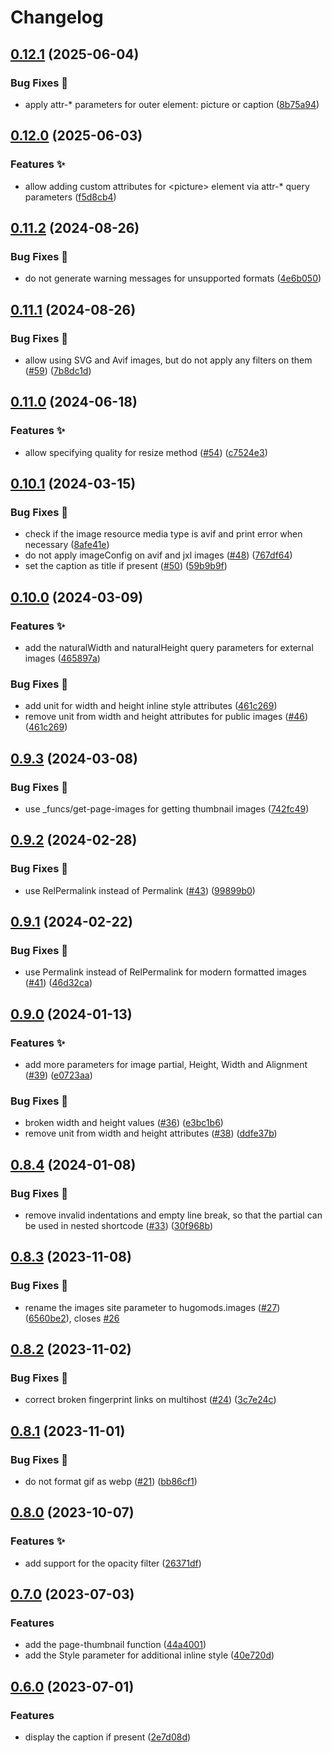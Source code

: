 # Changelog

## [0.12.1](https://github.com/hugomods/images/compare/v0.12.0...v0.12.1) (2025-06-04)


### Bug Fixes 🐞

* apply attr-* parameters for outer element: picture or caption ([8b75a94](https://github.com/hugomods/images/commit/8b75a94a6d0f1848284b8b92759761170c616542))

## [0.12.0](https://github.com/hugomods/images/compare/v0.11.2...v0.12.0) (2025-06-03)


### Features ✨

* allow adding custom attributes for &lt;picture&gt; element via attr-* query parameters ([f5d8cb4](https://github.com/hugomods/images/commit/f5d8cb4970b167287bac2952140142f344c358f0))

## [0.11.2](https://github.com/hugomods/images/compare/v0.11.1...v0.11.2) (2024-08-26)


### Bug Fixes 🐞

* do not generate warning messages for unsupported formats ([4e6b050](https://github.com/hugomods/images/commit/4e6b0508dcad15d179d1ca5273240c5a51eba76c))

## [0.11.1](https://github.com/hugomods/images/compare/v0.11.0...v0.11.1) (2024-08-26)


### Bug Fixes 🐞

* allow using SVG and Avif images, but do not apply any filters on them ([#59](https://github.com/hugomods/images/issues/59)) ([7b8dc1d](https://github.com/hugomods/images/commit/7b8dc1db124a8e4f6fc189c896a1fcaab7a3e25a))

## [0.11.0](https://github.com/hugomods/images/compare/v0.10.1...v0.11.0) (2024-06-18)


### Features ✨

* allow specifying quality for resize method ([#54](https://github.com/hugomods/images/issues/54)) ([c7524e3](https://github.com/hugomods/images/commit/c7524e3a196931d3962bdd06b45fc72aab34437b))

## [0.10.1](https://github.com/hugomods/images/compare/v0.10.0...v0.10.1) (2024-03-15)


### Bug Fixes 🐞

* check if the image resource media type is avif and print error when necessary ([8afe41e](https://github.com/hugomods/images/commit/8afe41efb8c510967227657ed0f56a9b653c7dce))
* do not apply imageConfig on avif and jxl images ([#48](https://github.com/hugomods/images/issues/48)) ([767df64](https://github.com/hugomods/images/commit/767df64ef1817eb789791318e232fc888778ef36))
* set the caption as title if present ([#50](https://github.com/hugomods/images/issues/50)) ([59b9b9f](https://github.com/hugomods/images/commit/59b9b9f0baf528b8fcd96ce920587c32cbd14717))

## [0.10.0](https://github.com/hugomods/images/compare/v0.9.3...v0.10.0) (2024-03-09)


### Features ✨

* add the naturalWidth and naturalHeight query parameters for external images ([465897a](https://github.com/hugomods/images/commit/465897a1710c052991347a04e3921600f03e63c4))


### Bug Fixes 🐞

* add unit for width and height inline style attributes ([461c269](https://github.com/hugomods/images/commit/461c269f8fd2f3db5c6aae37bf02191a05fedc25))
* remove unit from width and height attributes for public images ([#46](https://github.com/hugomods/images/issues/46)) ([461c269](https://github.com/hugomods/images/commit/461c269f8fd2f3db5c6aae37bf02191a05fedc25))

## [0.9.3](https://github.com/hugomods/images/compare/v0.9.2...v0.9.3) (2024-03-08)


### Bug Fixes 🐞

* use _funcs/get-page-images for getting thumbnail images ([742fc49](https://github.com/hugomods/images/commit/742fc491c2e3e119a7c58a6083f0536e6405ac47))

## [0.9.2](https://github.com/hugomods/images/compare/v0.9.1...v0.9.2) (2024-02-28)


### Bug Fixes 🐞

* use RelPermalink instead of Permalink ([#43](https://github.com/hugomods/images/issues/43)) ([99899b0](https://github.com/hugomods/images/commit/99899b063a025a4d7dfd49d089443386bbe855bb))

## [0.9.1](https://github.com/hugomods/images/compare/v0.9.0...v0.9.1) (2024-02-22)


### Bug Fixes 🐞

* use Permalink instead of RelPermalink for modern formatted images ([#41](https://github.com/hugomods/images/issues/41)) ([46d32ca](https://github.com/hugomods/images/commit/46d32ca383d2d4010c506dd5b3743dac86e73309))

## [0.9.0](https://github.com/hugomods/images/compare/v0.8.4...v0.9.0) (2024-01-13)


### Features ✨

* add more parameters for image partial, Height, Width and Alignment ([#39](https://github.com/hugomods/images/issues/39)) ([e0723aa](https://github.com/hugomods/images/commit/e0723aaac7bc20528f8ffc0fbf21ce87f9ca0cac))


### Bug Fixes 🐞

* broken width and height values ([#36](https://github.com/hugomods/images/issues/36)) ([e3bc1b6](https://github.com/hugomods/images/commit/e3bc1b64c38a827282b2c7e7efe3d3b4b7c8507a))
* remove unit from width and height attributes ([#38](https://github.com/hugomods/images/issues/38)) ([ddfe37b](https://github.com/hugomods/images/commit/ddfe37bffffbf010cecde200901b9d876a973120))

## [0.8.4](https://github.com/hugomods/images/compare/v0.8.3...v0.8.4) (2024-01-08)


### Bug Fixes 🐞

* remove invalid indentations and empty line break, so that the partial can be used in nested shortcode ([#33](https://github.com/hugomods/images/issues/33)) ([30f968b](https://github.com/hugomods/images/commit/30f968b65c67214c8937c76012455f8f4c515547))

## [0.8.3](https://github.com/hugomods/images/compare/v0.8.2...v0.8.3) (2023-11-08)


### Bug Fixes 🐞

* rename the images site parameter to hugomods.images ([#27](https://github.com/hugomods/images/issues/27)) ([6560be2](https://github.com/hugomods/images/commit/6560be2b3cc1c97bec805c19628db965062171ec)), closes [#26](https://github.com/hugomods/images/issues/26)

## [0.8.2](https://github.com/hugomods/images/compare/v0.8.1...v0.8.2) (2023-11-02)


### Bug Fixes 🐞

* correct broken fingerprint links on multihost ([#24](https://github.com/hugomods/images/issues/24)) ([3c7e24c](https://github.com/hugomods/images/commit/3c7e24c64e9c726a5c85e2d37d09e370fc19381a))

## [0.8.1](https://github.com/hugomods/images/compare/v0.8.0...v0.8.1) (2023-11-01)


### Bug Fixes 🐞

* do not format gif as webp ([#21](https://github.com/hugomods/images/issues/21)) ([bb86cf1](https://github.com/hugomods/images/commit/bb86cf1f28870e59e76818886abdd27ba69cd76d))

## [0.8.0](https://github.com/hugomods/images/compare/v0.7.0...v0.8.0) (2023-10-07)


### Features ✨

* add support for the opacity filter ([26371df](https://github.com/hugomods/images/commit/26371dfb3383c6e74505fb43121fa1d5cf6cf946))

## [0.7.0](https://github.com/hugomods/images/compare/v0.6.0...v0.7.0) (2023-07-03)


### Features

* add the page-thumbnail function ([44a4001](https://github.com/hugomods/images/commit/44a40016483b79128277f110009f0fcb11e6c360))
* add the Style parameter for additional inline style ([40e720d](https://github.com/hugomods/images/commit/40e720df8b92435634184f8c6a19d9e66e13c52f))

## [0.6.0](https://github.com/hugomods/images/compare/v0.5.1...v0.6.0) (2023-07-01)


### Features

* display the caption if present ([2e7d08d](https://github.com/hugomods/images/commit/2e7d08dbf620e4c0ef3d14d0de28773aa3a1195f))
